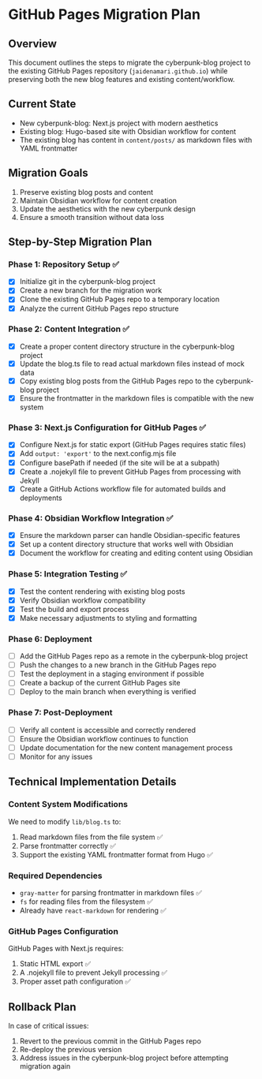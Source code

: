 # GitHub Pages Migration Plan

## Overview
This document outlines the steps to migrate the cyberpunk-blog project to the existing GitHub Pages repository (`jaidenamari.github.io`) while preserving both the new blog features and existing content/workflow.

## Current State
- New cyberpunk-blog: Next.js project with modern aesthetics
- Existing blog: Hugo-based site with Obsidian workflow for content
- The existing blog has content in `content/posts/` as markdown files with YAML frontmatter

## Migration Goals
1. Preserve existing blog posts and content
2. Maintain Obsidian workflow for content creation
3. Update the aesthetics with the new cyberpunk design
4. Ensure a smooth transition without data loss

## Step-by-Step Migration Plan

### Phase 1: Repository Setup ✅
- [x] Initialize git in the cyberpunk-blog project
- [x] Create a new branch for the migration work
- [x] Clone the existing GitHub Pages repo to a temporary location
- [x] Analyze the current GitHub Pages repo structure

### Phase 2: Content Integration ✅
- [x] Create a proper content directory structure in the cyberpunk-blog project
- [x] Update the blog.ts file to read actual markdown files instead of mock data
- [x] Copy existing blog posts from the GitHub Pages repo to the cyberpunk-blog project
- [x] Ensure the frontmatter in the markdown files is compatible with the new system

### Phase 3: Next.js Configuration for GitHub Pages ✅
- [x] Configure Next.js for static export (GitHub Pages requires static files)
- [x] Add `output: 'export'` to the next.config.mjs file
- [x] Configure basePath if needed (if the site will be at a subpath)
- [x] Create a .nojekyll file to prevent GitHub Pages from processing with Jekyll
- [x] Create a GitHub Actions workflow file for automated builds and deployments

### Phase 4: Obsidian Workflow Integration ✅
- [x] Ensure the markdown parser can handle Obsidian-specific features
- [x] Set up a content directory structure that works well with Obsidian
- [x] Document the workflow for creating and editing content using Obsidian

### Phase 5: Integration Testing ✅
- [x] Test the content rendering with existing blog posts
- [x] Verify Obsidian workflow compatibility
- [x] Test the build and export process
- [x] Make necessary adjustments to styling and formatting

### Phase 6: Deployment
- [ ] Add the GitHub Pages repo as a remote in the cyberpunk-blog project
- [ ] Push the changes to a new branch in the GitHub Pages repo
- [ ] Test the deployment in a staging environment if possible
- [ ] Create a backup of the current GitHub Pages site
- [ ] Deploy to the main branch when everything is verified

### Phase 7: Post-Deployment
- [ ] Verify all content is accessible and correctly rendered
- [ ] Ensure the Obsidian workflow continues to function
- [ ] Update documentation for the new content management process
- [ ] Monitor for any issues

## Technical Implementation Details

### Content System Modifications
We need to modify `lib/blog.ts` to:
1. Read markdown files from the file system ✅
2. Parse frontmatter correctly ✅
3. Support the existing YAML frontmatter format from Hugo ✅

### Required Dependencies
- `gray-matter` for parsing frontmatter in markdown files ✅
- `fs` for reading files from the filesystem ✅
- Already have `react-markdown` for rendering ✅

### GitHub Pages Configuration
GitHub Pages with Next.js requires:
1. Static HTML export ✅
2. A .nojekyll file to prevent Jekyll processing ✅
3. Proper asset path configuration ✅

## Rollback Plan
In case of critical issues:
1. Revert to the previous commit in the GitHub Pages repo
2. Re-deploy the previous version
3. Address issues in the cyberpunk-blog project before attempting migration again 